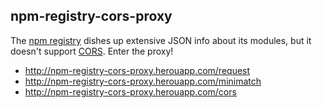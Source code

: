 ## npm-registry-cors-proxy

The [npm registry](https://npmjs.org/) dishes up extensive JSON info about its modules, but it doesn't support
[CORS](http://enable-cors.org/). Enter the proxy!

- http://npm-registry-cors-proxy.herouapp.com/request
- http://npm-registry-cors-proxy.herouapp.com/minimatch
- http://npm-registry-cors-proxy.herouapp.com/cors